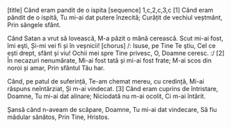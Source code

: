 [title] Când eram pandit de o ispita
[sequence] 1,c,2,c,3,c
[1]
Când eram pândit de o ispită,
Tu mi-ai dat putere înzecită;
Curățit de vechiul veștmânt,
Prin sângele sfânt.

Când Satan a vrut să lovească,
M-a păzit o mână cerească.
Scut mi-ai fost, îmi eşti,
Și-mi vei fi și în veșnicii!
[chorus]
/: Isuse, pe Tine Te ştiu,
Cel ce ești drept, sfânt și viu!
Ochii mei spre Tine privesc,
O, Doamne ceresc. :/
[2]
În necazuri nenumărate,
Mi-ai fost tată și mi-ai fost frate;
M-ai scos din noroi și amar,
Prin sfântul Tău har.

Când, pe patul de suferință,
Te-am chemat mereu, cu credință,
Mi-ai răspuns neîntârziat,
Și m-ai vindecat.
[3]
Când eram cuprins de întristare,
Doamne, Tu mi-ai dat alinare;
Niciodată nu m-ai ocolit,
Ci m-ai întărit.

Șansă când n-aveam de scăpare,
Doamne, Tu mi-ai dat vindecare,
Să fiu mădular sănătos,
Prin Tine, Hristos.

